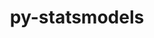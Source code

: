 ---
title: "py-statsmodels"
layout: cache
categories: [package, develop-2023-05-21]
meta: {"versions": ["0.13.2"], "compilers": ["gcc@=11.1.0"], "oss": ["ubuntu20.04"], "platforms": ["linux"], "targets": ["ppc64le", "x86_64_v3"], "stacks": ["e4s", "e4s-power", "root"], "num_specs": 2, "num_specs_by_stack": {"e4s-power": 1, "root": 2, "e4s": 1}}
spec_details: [{"hash": "zcj7whmklsa24z7bylwuwyikb3hs2477", "compiler": "gcc@=11.1.0", "versions": ["0.13.2"], "os": "ubuntu20.04", "platform": "linux", "target": "ppc64le", "variants": ["build_system=python_pip"], "stacks": ["e4s-power", "root"], "size": "-", "tarball": "https://binaries.spack.io/develop-2023-05-21/build_cache/linux-ubuntu20.04-ppc64le/gcc-11.1.0/py-statsmodels-0.13.2/linux-ubuntu20.04-ppc64le-gcc-11.1.0-py-statsmodels-0.13.2-zcj7whmklsa24z7bylwuwyikb3hs2477.spack"}, {"hash": "w3h5hibdc7vihrkjchwbmed2hrov47zp", "compiler": "gcc@=11.1.0", "versions": ["0.13.2"], "os": "ubuntu20.04", "platform": "linux", "target": "x86_64_v3", "variants": ["build_system=python_pip"], "stacks": ["e4s", "root"], "size": "-", "tarball": "https://binaries.spack.io/develop-2023-05-21/build_cache/linux-ubuntu20.04-x86_64_v3/gcc-11.1.0/py-statsmodels-0.13.2/linux-ubuntu20.04-x86_64_v3-gcc-11.1.0-py-statsmodels-0.13.2-w3h5hibdc7vihrkjchwbmed2hrov47zp.spack"}]
---